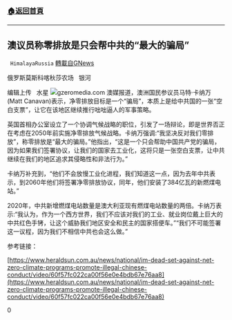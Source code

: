 ###  [:house:返回首頁](https://github.com/ourhimalayas/txt)
---

## 澳议员称零排放是只会帮中共的“最大的骗局”
` HimalayaRussia` [轉載自GNews](https://gnews.org/zh-hans/1084806/)

俄罗斯莫斯科喀秋莎农场   银河

编辑上传   水星
![]()![](https://www.gnews.org/wp-content/uploads/2021/04/Z-1.jpg)gzeromedia.com
澳媒报道，澳洲国民参议员马特·卡纳万(Matt Canavan)表示，净零排放目标是一个“骗局”，本质上是给中共国的一张“空白支票”，让它在该地区继续推行咄咄逼人的军事策略。

英国首相办公室设立了一个协调气候战略的职位，引发了一场辩论，即是世界否正在考虑在2050年前实施净零排放气候战略。卡纳万强调:“我坚决反对我们零排放”，称零排放是“最大的骗局。”他指出，“这是一个只会帮助中国共产党的骗局，因为如果我们签署协议，让我们的国家去工业化，这将只是一张空白支票，让中共继续在我们的地区追求其侵略性和非法行为。”

卡纳万补充到，“他们不会放慢工业化进程，我们知道这一点，因为去年中共表示，到2060年他们将签署净零排放协议，同年，他们安装了384亿瓦的新燃煤电站。”

2020年，中共新增燃煤电站数量是澳大利亚现有燃煤电站数量的两倍。卡纳万表示:“我认为，作为一个西方世界，我们不应该对我们的工业、就业岗位戴上巨大的中共红色手铐，让这个威胁我们地区安全和民主的国家搭便车。”“我们不可能签署这一议程，因为我们不相信中共也会这么做。”

参考链接：

[https://www.heraldsun.com.au/news/national/im-dead-set-against-net-zero-climate-programs-promote-illegal-chinese-conduct/video/60f57fc022ca00f56e0e4bdb67e76aa8](https://www.heraldsun.com.au/news/national/im-dead-set-against-net-zero-climate-programs-promote-illegal-chinese-conduct/video/60f57fc022ca00f56e0e4bdb67e76aa8)

0
